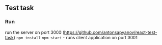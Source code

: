 ## Test task

### Run
run the server on port 3000 (https://github.com/antonsapyanov/react-test-task)
`npm install`
`npm start` - runs client application on port 3001

